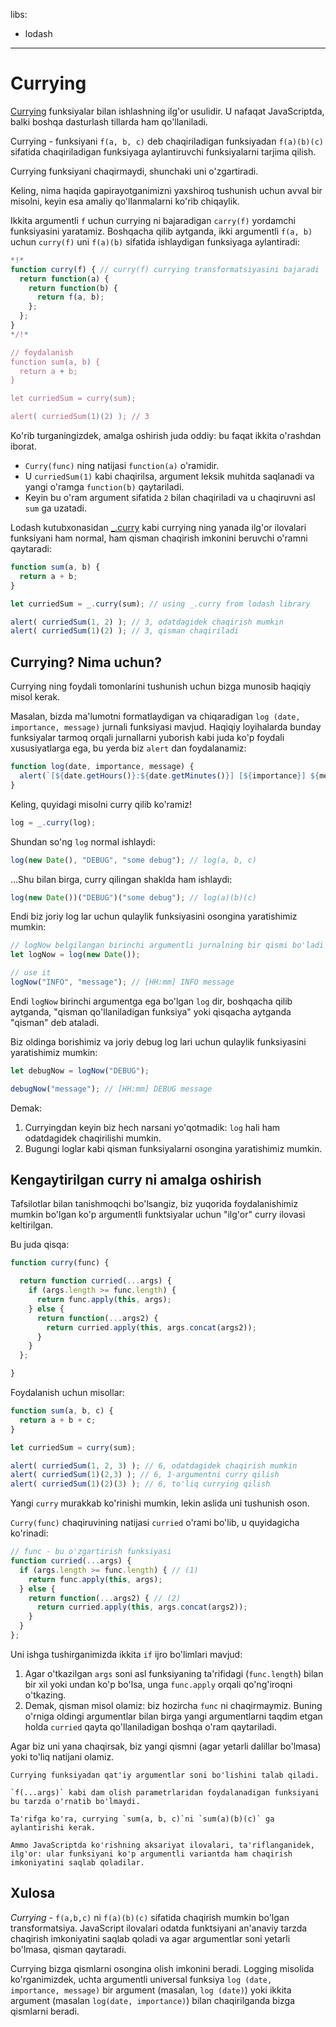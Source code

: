 libs:
  - lodash

---

# Currying

[Currying](https://en.wikipedia.org/wiki/Currying) funksiyalar bilan ishlashning ilg'or usulidir. U nafaqat JavaScriptda, balki boshqa dasturlash tillarda ham qo'llaniladi.

Currying - funksiyani `f(a, b, c)` deb chaqiriladigan funksiyadan `f(a)(b)(c)` sifatida chaqiriladigan funksiyaga aylantiruvchi funksiyalarni tarjima qilish.

Currying funksiyani chaqirmaydi, shunchaki uni o'zgartiradi.

Keling, nima haqida gapirayotganimizni yaxshiroq tushunish uchun avval bir misolni, keyin esa amaliy qo'llanmalarni ko'rib chiqaylik.

Ikkita argumentli `f` uchun currying ni bajaradigan `carry(f)` yordamchi funksiyasini yaratamiz. Boshqacha qilib aytganda, ikki argumentli `f(a, b)` uchun `curry(f)` uni `f(a)(b)` sifatida ishlaydigan funksiyaga aylantiradi:

```js run
*!*
function curry(f) { // curry(f) currying transformatsiyasini bajaradi
  return function(a) {
    return function(b) {
      return f(a, b);
    };
  };
}
*/!*

// foydalanish
function sum(a, b) {
  return a + b;
}

let curriedSum = curry(sum);

alert( curriedSum(1)(2) ); // 3
```

Ko'rib turganingizdek, amalga oshirish juda oddiy: bu faqat ikkita o'rashdan iborat.
- `Curry(func)` ning natijasi `function(a)` o'ramidir.
- U `curriedSum(1)` kabi chaqirilsa, argument leksik muhitda saqlanadi va yangi o'ramga `function(b)` qaytariladi.
- Keyin bu o'ram argument sifatida `2` bilan chaqiriladi va u chaqiruvni asl `sum` ga uzatadi.

Lodash kutubxonasidan [_.curry](https://lodash.com/docs#curry) kabi currying ning yanada ilg'or ilovalari funksiyani ham normal, ham qisman chaqirish imkonini beruvchi o'ramni qaytaradi:

```js run
function sum(a, b) {
  return a + b;
}

let curriedSum = _.curry(sum); // using _.curry from lodash library

alert( curriedSum(1, 2) ); // 3, odatdagidek chaqirish mumkin
alert( curriedSum(1)(2) ); // 3, qisman chaqiriladi
```

## Currying? Nima uchun?

Currying ning foydali tomonlarini tushunish uchun bizga munosib haqiqiy misol kerak.

Masalan, bizda ma'lumotni formatlaydigan va chiqaradigan `log (date, importance, message)` jurnali funksiyasi mavjud. Haqiqiy loyihalarda bunday funksiyalar tarmoq orqali jurnallarni yuborish kabi juda ko'p foydali xususiyatlarga ega, bu yerda biz `alert` dan foydalanamiz:

```js
function log(date, importance, message) {
  alert(`[${date.getHours()}:${date.getMinutes()}] [${importance}] ${message}`);
}
```

Keling, quyidagi misolni curry qilib ko'ramiz!

```js
log = _.curry(log);
```

Shundan so'ng `log` normal ishlaydi:

```js
log(new Date(), "DEBUG", "some debug"); // log(a, b, c)
```

...Shu bilan birga, curry qilingan shaklda ham ishlaydi:

```js
log(new Date())("DEBUG")("some debug"); // log(a)(b)(c)
```

Endi biz joriy log lar uchun qulaylik funksiyasini osongina yaratishimiz mumkin:

```js
// logNow belgilangan birinchi argumentli jurnalning bir qismi bo'ladi
let logNow = log(new Date());

// use it
logNow("INFO", "message"); // [HH:mm] INFO message
```

Endi `logNow` birinchi argumentga ega bo'lgan `log` dir, boshqacha qilib aytganda, "qisman qo'llaniladigan funksiya" yoki qisqacha aytganda "qisman" deb ataladi.

 Biz oldinga borishimiz va joriy debug log lari uchun qulaylik funksiyasini yaratishimiz mumkin:

```js
let debugNow = logNow("DEBUG");

debugNow("message"); // [HH:mm] DEBUG message
```

Demak:
1. Curryingdan keyin biz hech narsani yo'qotmadik: `log` hali ham odatdagidek chaqirilishi mumkin.
2. Bugungi loglar kabi qisman funksiyalarni osongina yaratishimiz mumkin.

## Kengaytirilgan curry ni amalga oshirish

Tafsilotlar bilan tanishmoqchi bo'lsangiz, biz yuqorida foydalanishimiz mumkin bo'lgan ko'p argumentli funktsiyalar uchun "ilg'or" curry ilovasi keltirilgan.

Bu juda qisqa:

```js
function curry(func) {

  return function curried(...args) {
    if (args.length >= func.length) {
      return func.apply(this, args);
    } else {
      return function(...args2) {
        return curried.apply(this, args.concat(args2));
      }
    }
  };

}
```

Foydalanish uchun misollar:

```js
function sum(a, b, c) {
  return a + b + c;
}

let curriedSum = curry(sum);

alert( curriedSum(1, 2, 3) ); // 6, odatdagidek chaqirish mumkin
alert( curriedSum(1)(2,3) ); // 6, 1-argumentni curry qilish
alert( curriedSum(1)(2)(3) ); // 6, to'liq currying qilish
```

Yangi `curry` murakkab ko'rinishi mumkin, lekin aslida uni tushunish oson.

`Curry(func)` chaqiruvining natijasi `curried` o'rami bo'lib, u quyidagicha ko'rinadi:

```js
// func - bu o'zgartirish funksiyasi
function curried(...args) {
  if (args.length >= func.length) { // (1)
    return func.apply(this, args);
  } else {
    return function(...args2) { // (2)
      return curried.apply(this, args.concat(args2));
    }
  }
};
```

Uni ishga tushirganimizda ikkita `if` ijro bo'limlari mavjud:

1. Agar o'tkazilgan `args` soni asl funksiyaning ta'rifidagi (`func.length`) bilan bir xil yoki undan ko'p bo'lsa, unga `func.apply` orqali qo'ng'iroqni o'tkazing. 
2. Demak, qisman misol olamiz: biz hozircha `func` ni chaqirmaymiz. Buning o'rniga oldingi argumentlar bilan birga yangi argumentlarni taqdim etgan holda `curried` qayta qo'llaniladigan boshqa o'ram qaytariladi.

Agar biz uni yana chaqirsak, biz yangi qismni (agar yetarli dalillar bo'lmasa) yoki to'liq natijani olamiz.

```smart header="Faqat tuzattilgan uzunlikdagi funksiyalar"
Currying funksiyadan qat'iy argumentlar soni bo'lishini talab qiladi.

`f(...args)` kabi dam olish parametrlaridan foydalanadigan funksiyani bu tarzda o'rnatib bo'lmaydi.
```

```smart header="Currying dan biroz ko'proq"
Ta'rifga ko'ra, currying `sum(a, b, c)`ni `sum(a)(b)(c)` ga aylantirishi kerak.

Ammo JavaScriptda ko'rishning aksariyat ilovalari, ta'riflanganidek, ilg'or: ular funksiyani ko'p argumentli variantda ham chaqirish imkoniyatini saqlab qoladilar. 
```

## Xulosa

*Currying* - `f(a,b,c)` ni `f(a)(b)(c)` sifatida chaqirish mumkin bo'lgan transformatsiya. JavaScript ilovalari odatda funktsiyani an'anaviy tarzda chaqirish imkoniyatini saqlab qoladi va agar argumentlar soni yetarli bo'lmasa, qisman qaytaradi. 

Currying bizga qismlarni osongina olish imkonini beradi. Logging misolida ko'rganimizdek, uchta argumentli universal funksiya `log (date, importance, message)` bir argument (masalan, `log (date)`) yoki ikkita argument (masalan `log(date, importance)`) bilan chaqirilganda bizga qismlarni beradi.
